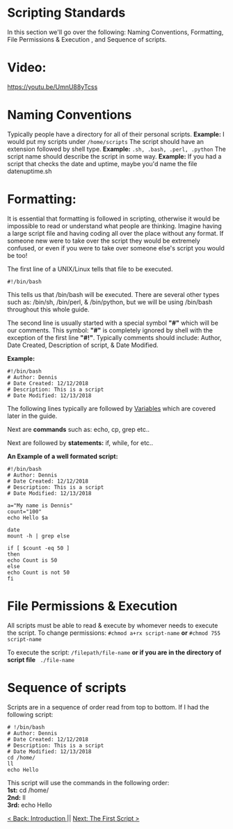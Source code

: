 # Scripting Standards
In this section we'll go over the following: Naming Conventions, Formatting, File Permissions & Execution , and Sequence of scripts.

# Video:

https://youtu.be/UmnU88yTcss

# Naming Conventions

Typically people have a directory for all of their personal scripts. **Example:** I would put my scripts under ```/home/scripts```
The script should have an extension followed by shell type. **Example:** ``` .sh, .bash, .perl, .python ```
The script name should describe the script in some way.  **Example:** If you had a script that checks the date and uptime, maybe you'd name the file datenuptime.sh


# Formatting:
It is essential that formatting is followed in scripting, otherwise it would be impossible to read or understand what people are thinking. Imagine having a large script file and having coding all over the place without any format. If someone new were to take over the script they would be extremely confused, or even if you were to take over someone else's script you would be too!

The first line of a UNIX/Linux tells that file to be executed.
```
#!/bin/bash
```
This tells us that /bin/bash will be executed. There are several other types such as: /bin/sh, /bin/perl, & /bin/python, but we will be using /bin/bash throughout this whole guide.

The second line is usually started with a special symbol  **"#"** which will be our comments. This symbol: **"#"** is completely ignored by shell with the exception of the first line **"#!"**. Typically comments should include: Author, Date Created, Description of script, & Date Modified.

**Example:**
```
#!/bin/bash
# Author: Dennis
# Date Created: 12/12/2018
# Description: This is a script
# Date Modified: 12/13/2018
```

The following lines typically are followed by [Variables](https://sxcdennis.github.io/basic-shell-scripting/Variables "Variables") which are covered later in the guide.

Next are **commands** such as: echo, cp, grep etc..

Next are followed by **statements:** if, while, for etc..

**An Example of a well formated script:**
```
#!/bin/bash
# Author: Dennis
# Date Created: 12/12/2018
# Description: This is a script
# Date Modified: 12/13/2018

a="My name is Dennis"
count="100"
echo Hello $a

date
mount -h | grep else

if [ $count -eq 50 ]
then
echo Count is 50
else
echo Count is not 50
fi

```

# File Permissions & Execution
All scripts must be able to read & execute by whomever needs to execute the script.
To change permissions: ```#chmod a+rx script-name``` **or** ```#chmod 755 script-name```

To execute the script:   ```/filepath/file-name``` **or if you are in the directory of script file** ``` ./file-name```

# Sequence of scripts
Scripts are in a sequence of order read from top to bottom.
If I had the following script:
```
# !/bin/bash
# Author: Dennis
# Date Created: 12/12/2018
# Description: This is a script
# Date Modified: 12/13/2018
cd /home/
ll
echo Hello
```

This script will use the commands in the following order: <br>
**1st:** cd /home/ <br>
**2nd:** ll <br>
**3rd:** echo Hello <br>



[ < Back: Introduction ](https://sxcdennis.github.io/basic-shell-scripting/) || [ Next: The First Script >](https://sxcdennis.github.io/basic-shell-scripting/The%20First%20Script "The First Script")
